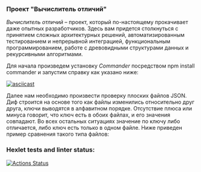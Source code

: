 ### Проект "Вычислитель отличий"

<i>Вычислитель отличий</i> – проект, который по-настоящему прокачивает даже опытных разработчиков. Здесь вам придется столкнуться с принятием сложных архитектурных решений, автоматизированным тестированием и непрерывной интеграцией, функциональным программированием, работе с древовидными структурами данных и рекурсивными алгоритмами.


Для начала произведем установку <i>Commander</i> посредством npm install commander и запустим справку как указано ниже:

[![asciicast](https://asciinema.org/a/Ah16DPoZptbo3HTa3UFHqkBRq.svg)](https://asciinema.org/a/Ah16DPoZptbo3HTa3UFHqkBRq)

Далее нам необходимо произвести проверку плоских файлов JSON.
Диф строится на основе того как файлы изменились относительно друг друга, ключи выводятся в алфавитном порядке.
Отсутствие плюса или минуса говорит, что ключ есть в обоих файлах, и его значения совпадают. Во всех остальных ситуациях значение по ключу либо отличается, либо ключ есть только в одном файле.
Ниже приведен пример сравнения такого типа файлов:



### Hexlet tests and linter status:
[![Actions Status](https://github.com/MaryKurinova/backend-project-lvl2/workflows/hexlet-check/badge.svg)](https://github.com/MaryKurinova/backend-project-lvl2/actions)



